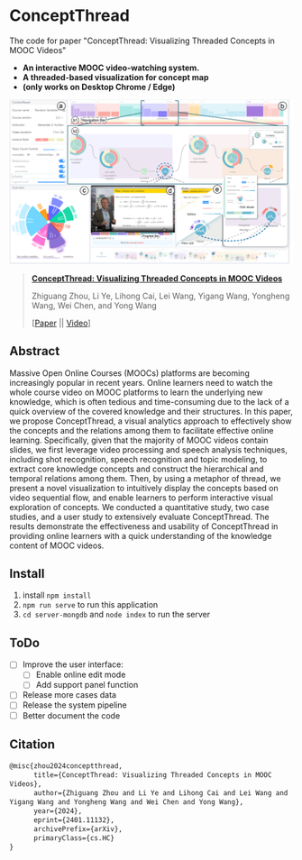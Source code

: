 # ConceptThread
The code for paper "ConceptThread: Visualizing Threaded Concepts in MOOC Videos"

- **An interactive MOOC video-watching system.**
- **A threaded-based visualization for concept map**
- **(only works on Desktop Chrome / Edge)**

![fig_dataVis](https://raw.githubusercontent.com/Clover-yee/ConceptThread/main/src/assets/img/teaser-revised-minor.png)


> [**ConceptThread: Visualizing Threaded Concepts in MOOC Videos**](https://arxiv.org/abs/2401.11132)
> 
> Zhiguang Zhou, Li Ye, Lihong Cai, Lei Wang, Yigang Wang, Yongheng Wang, Wei Chen, and Yong Wang
>
> [[Paper](https://arxiv.org/abs/2401.11132) || [Video](https://youtu.be/4y2Y68n0JkA)]


## Abstract
Massive Open Online Courses (MOOCs) platforms are becoming increasingly popular in recent years. Online learners need to watch the whole course video on MOOC platforms to learn the underlying new knowledge, which is often tedious and time-consuming due to the lack of a quick overview of the covered knowledge and their structures. In this paper, we propose ConceptThread, a visual analytics approach to effectively show the concepts and the relations among them to facilitate effective online learning. Specifically, given that the majority of MOOC videos contain slides, we first leverage video processing and speech analysis techniques, including shot recognition, speech recognition and topic modeling, to extract core knowledge concepts and construct the hierarchical and temporal relations among them. Then, by using a metaphor of thread, we present a novel visualization to intuitively display the concepts based on video sequential flow, and enable learners to perform interactive visual exploration of concepts. We conducted a quantitative study, two case studies, and a user study to extensively evaluate ConceptThread. The results demonstrate the effectiveness and usability of ConceptThread in providing online learners with a quick understanding of the knowledge content of MOOC videos.

## Install
1. install `npm install`
2. `npm run serve` to run this application
3. `cd server-mongdb` and `node index` to run the server

## ToDo
- [ ] Improve the user interface:
    - [ ] Enable online edit mode
    - [ ] Add support panel function
- [ ] Release more cases data
- [ ] Release the system pipeline
- [ ] Better document the code

## Citation
```
@misc{zhou2024conceptthread,
      title={ConceptThread: Visualizing Threaded Concepts in MOOC Videos}, 
      author={Zhiguang Zhou and Li Ye and Lihong Cai and Lei Wang and Yigang Wang and Yongheng Wang and Wei Chen and Yong Wang},
      year={2024},
      eprint={2401.11132},
      archivePrefix={arXiv},
      primaryClass={cs.HC}
}
```
